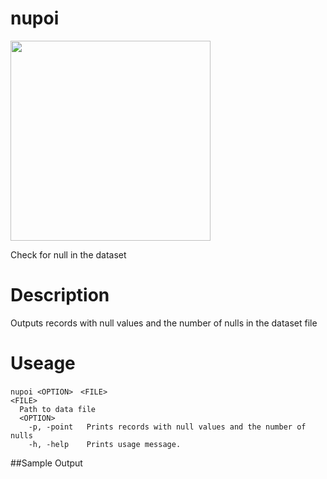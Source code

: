 # nupoi
<img src="https://user-images.githubusercontent.com/90143019/165062158-0bee35a4-c7b8-4797-8568-5b3570137c4f.png" width="320px">

Check for null in the dataset

# Description
Outputs records with null values and the number of nulls in the dataset file

# Useage
```
nupoi <OPTION>　<FILE>
<FILE>
  Path to data file
  <OPTION>
    -p, -point   Prints records with null values and the number of nulls
    -h, -help    Prints usage message.
```
##Sample Output


